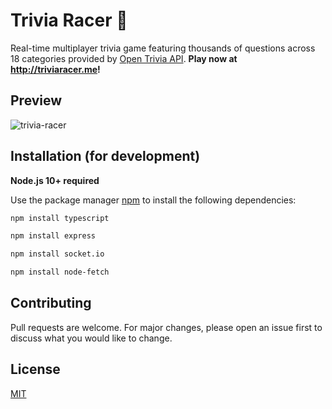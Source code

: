 # Trivia Racer 🏁

Real-time multiplayer trivia game featuring thousands of questions across 18 categories provided by [Open Trivia API](https://opentdb.com/api_config.php). **Play now at http://triviaracer.me!**

## Preview
![trivia-racer](client/images/trivia-racer.gif)

## Installation (for development)
**Node.js 10+ required**

Use the package manager [npm](https://www.npmjs.com) to install the following dependencies: 

```bash
npm install typescript
```
```bash
npm install express
```
```bash
npm install socket.io
```
```bash
npm install node-fetch
```

## Contributing
Pull requests are welcome. For major changes, please open an issue first to discuss what you would like to change.

## License
[MIT](https://choosealicense.com/licenses/mit/)

